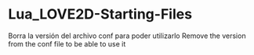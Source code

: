 Lua_LOVE2D-Starting-Files
=========================

Borra la versión del archivo conf para poder utilizarlo
Remove the version from the conf file to be able to use it
